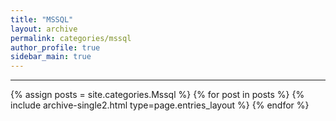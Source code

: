 ```yaml
---
title: "MSSQL"
layout: archive
permalink: categories/mssql
author_profile: true
sidebar_main: true
---
```


<!-- 공백이 포함되어 있는 카테고리 이름의 경우 site.categories['a b c'] 이런식으로! -->

***

{% assign posts = site.categories.Mssql %}
{% for post in posts %} {% include archive-single2.html type=page.entries_layout %} {% endfor %}